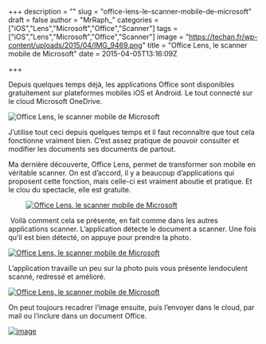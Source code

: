 +++
description = ""
slug = "office-lens-le-scanner-mobile-de-microsoft"
draft = false
author = "MrRaph_"
categories = ["iOS","Lens","Microsoft","Office","Scanner"]
tags = ["iOS","Lens","Microsoft","Office","Scanner"]
image = "https://techan.fr/wp-content/uploads/2015/04/IMG_9469.png"
title = "Office Lens, le scanner mobile de Microsoft"
date = 2015-04-05T13:16:09Z

+++


Depuis quelques temps déjà, les applications Office sont disponibles gratuitement sur plateformes mobiles iOS et Android. Le tout connecté sur le cloud Microsoft OneDrive.

![Office Lens, le scanner mobile de Microsoft](https://techan.fr/wp-content/uploads/2015/04/IMG_9468-0.png)

J’utilise tout ceci depuis quelques temps et il faut reconnaître que tout cela fonctionne vraiment bien. C’est assez pratique de pouvoir consulter et modifier les documents ses documents de partout.

Ma dernière découverte, Office Lens, permet de transformer son mobile en véritable scanner. On est d’accord, il y a beaucoup d’applications qui proposent cette fonction, mais celle-ci est vraiment aboutie et pratique. Et le clou du spectacle, elle est gratuite.

         [![Office Lens, le scanner mobile de Microsoft](https://techan.fr/wp-content/uploads/2015/04/image.jpg)](https://techan.fr/wp-content/uploads/2015/04/image.jpg)

 Voilà comment cela se présente, en fait comme dans les autres applications scanner. L’application détecte le document a scanner. Une fois qu’il est bien détecté, on appuye pour prendre la photo.

[![Office Lens, le scanner mobile de Microsoft](https://techan.fr/wp-content/uploads/2015/04/image1.jpg)](https://techan.fr/wp-content/uploads/2015/04/image1.jpg)

L’application travaille un peu sur la photo puis vous présente lendoculent scanné, redressé et amélioré.

[![Office Lens, le scanner mobile de Microsoft](https://techan.fr/wp-content/uploads/2015/04/image2.jpg)](https://techan.fr/wp-content/uploads/2015/04/image2.jpg)

On peut toujours recadrer l’image ensuite, puis l’envoyer dans le cloud, par mail ou l’inclure dans un document Office.

[![image](https://techan.fr/wp-content/uploads/2015/04/image3.jpg)](https://techan.fr/wp-content/uploads/2015/04/image3.jpg)


